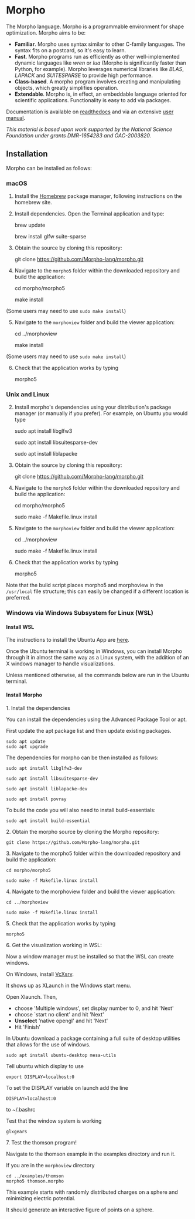 # Morpho
The Morpho language. Morpho is a programmable environment for shape optimization. Morpho aims to be:

* **Familiar**. Morpho uses syntax similar to other C-family languages. The syntax fits on a postcard, so it's easy to learn.
* **Fast**. Morpho programs run as efficiently as other well-implemented dynamic languages like *wren* or *lua* (Morpho is significantly faster than Python, for example). Morpho leverages numerical libraries like *BLAS*, *LAPACK* and *SUITESPARSE* to provide high performance.
* **Class-based**. A morpho program involves creating and manipulating objects, which greatly simplifies operation.
* **Extendable**. Morpho is, in effect, an embeddable language oriented for scientific applications. Functionality is easy to add via packages.

Documentation is available on [readthedocs](https://morpho-lang.readthedocs.io/en/latest/) and via an extensive [user manual](https://github.com/Morpho-lang/morpho/blob/main/manual/manual.pdf).

*This material is based upon work supported by the National Science Foundation under grants DMR-1654283 and OAC-2003820.*

## Installation

Morpho can be installed as follows:

### macOS

1. Install the [Homebrew](https://brew.sh) package manager, following instructions on the homebrew site.

2. Install dependencies. Open the Terminal application and type:

    brew update

    brew install glfw suite-sparse

3. Obtain the source by cloning this repository:

    git clone https://github.com/Morpho-lang/morpho.git

4. Navigate to the `morpho5` folder within the downloaded repository and build the application:

    cd morpho/morpho5

    make install

(Some users may need to use `sudo make install`)

5. Navigate to the `morphoview` folder and build the viewer application:

    cd ../morphoview

    make install

(Some users may need to use `sudo make install`)

6. Check that the application works by typing

    morpho5

### Unix and Linux

2. Install morpho's dependencies using your distribution's package manager (or manually if you prefer). For example, on Ubuntu you would type

    sudo apt install libglfw3

    sudo apt install libsuitesparse-dev

    sudo apt install liblapacke

3. Obtain the source by cloning this repository:

    git clone https://github.com/Morpho-lang/morpho.git

4. Navigate to the `morpho5` folder within the downloaded repository and build the application:

    cd morpho/morpho5

    sudo make -f Makefile.linux install

5. Navigate to the `morphoview` folder and build the viewer application:

    cd ../morphoview

    sudo make -f Makefile.linux install

6. Check that the application works by typing

    morpho5

Note that the build script places morpho5 and morphoview in the `/usr/local` file structure; this can easily be changed if a different location is preferred.

### Windows via Windows Subsystem for Linux (WSL)

#### Install WSL

The instructions to install the Ubuntu App are [here](https://ubuntu.com/tutorials/ubuntu-on-windows#1-overview).

Once the Ubuntu terminal is working in Windows, you can install Morpho through it in almost the same way as a Linux system, with the addition of an X windows manager to handle visualizations.

Unless mentioned otherwise, all the commands below are run in the Ubuntu terminal.

#### Install Morpho

1\. Install the dependencies

You can install the dependencies using the Advanced Package Tool or apt.

First update the apt package list and then update existing packages.

```
sudo apt update
sudo apt upgrade
```


The dependencies for morpho can be then installed as follows:
```
sudo apt install libglfw3-dev

sudo apt install libsuitesparse-dev

sudo apt install liblapacke-dev

sudo apt install povray
```

To build the code you will also need to install build-essentials:

```
sudo apt install build-essential
```

2\. Obtain the morpho source by cloning the Morpho repository:
```
git clone https://github.com/Morpho-lang/morpho.git
```

3\. Navigate to the morpho5 folder within the downloaded repository and build the application:

```
cd morpho/morpho5

sudo make -f Makefile.linux install
```

4\. Navigate to the morphoview folder and build the viewer application:

```
cd ../morphoview

sudo make -f Makefile.linux install
```

5\. Check that the application works by typing

```
morpho5
```

6\. Get the visualization working in WSL:

Now a window manager must be installed so that the WSL can create windows.

On Windows, install [VcXsrv](https://sourceforge.net/projects/vcxsrv/).

It shows up as XLaunch in the Windows start menu.

Open Xlaunch. Then,

* choose 'Multiple windows', set display number to 0, and hit 'Next'
* choose `start no client' and hit 'Next'
* <b>Unselect</b> 'native opengl' and hit 'Next'
* Hit 'Finish'

In Ubuntu download a package containing a full suite of desktop utilities that allows for the use of windows.

```
sudo apt install ubuntu-desktop mesa-utils
````

Tell ubuntu which display to use

```
export DISPLAY=localhost:0
```

To set the DISPLAY variable on launch add the line
```
DISPLAY=localhost:0
```
to ~/.bashrc


Test that the window system is working
```
glxgears
```


7\. Test the thomson program!

Navigate to the thomson example in the examples directory and run it.

If you are in the `morphoview` directory

```
cd ../examples/thomson
morpho5 thomson.morpho
```

This example starts with randomly distributed charges on a sphere and minimizing electric potential.

It should generate an interactive figure of points on a sphere.
